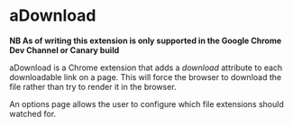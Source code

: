aDownload
=========
__NB As of writing this extension is only supported in the Google Chrome Dev Channel or Canary build__

aDownload is a Chrome extension that adds a *download* attribute to each downloadable link on a page. This will force the browser to download the file rather than try to render it in the browser.

An options page allows the user to configure which file extensions should watched for. 
